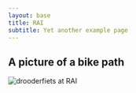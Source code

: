 ```yaml
---
layout: base
title: RAI
subtitle: Yet another example page
---
```

## A picture of a bike path

![drooderfiets at RAI](/examples/rai.jpg)

